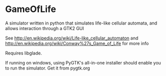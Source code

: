 GameOfLife
===========================

A simulator written in python that simulates life-like cellular automata, and allows interaction through a GTK2 GUI

See http://en.wikipedia.org/wiki/Life-like_cellular_automaton and http://en.wikipedia.org/wiki/Conway%27s_Game_of_Life for more info

Requires libglade.

If running on windows, using PyGTK's all-in-one installer should enable you to run the simulator. Get it from pygtk.org